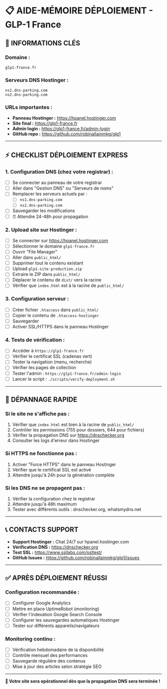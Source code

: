 # 📋 AIDE-MÉMOIRE DÉPLOIEMENT - GLP-1 France

## 🔑 **INFORMATIONS CLÉS**

### **Domaine :**
```
glp1-france.fr
```

### **Serveurs DNS Hostinger :**
```
ns1.dns-parking.com
ns2.dns-parking.com
```

### **URLs importantes :**
- **Panneau Hostinger :** https://hpanel.hostinger.com
- **Site final :** https://glp1-france.fr
- **Admin login :** https://glp1-france.fr/admin-login
- **GitHub repo :** https://github.com/robinallainmkg/glp1

---

## ⚡ **CHECKLIST DÉPLOIEMENT EXPRESS**

### **1. Configuration DNS (chez votre registrar) :**
- [ ] Se connecter au panneau de votre registrar
- [ ] Aller dans "Gestion DNS" ou "Serveurs de noms"
- [ ] Remplacer les serveurs actuels par :
  - [ ] `ns1.dns-parking.com`
  - [ ] `ns2.dns-parking.com`
- [ ] Sauvegarder les modifications
- [ ] ⏰ Attendre 24-48h pour propagation

### **2. Upload site sur Hostinger :**
- [ ] Se connecter sur https://hpanel.hostinger.com
- [ ] Sélectionner le domaine `glp1-france.fr`
- [ ] Ouvrir "File Manager"
- [ ] Aller dans `public_html/`
- [ ] Supprimer tout le contenu existant
- [ ] Upload `glp1-site-production.zip`
- [ ] Extraire le ZIP dans `public_html/`
- [ ] Déplacer le contenu de `dist/` vers la racine
- [ ] Vérifier que `index.html` est à la racine de `public_html/`

### **3. Configuration serveur :**
- [ ] Créer fichier `.htaccess` dans `public_html/`
- [ ] Copier le contenu de `.htaccess-hostinger`
- [ ] Sauvegarder
- [ ] Activer SSL/HTTPS dans le panneau Hostinger

### **4. Tests de vérification :**
- [ ] Accéder à `https://glp1-france.fr`
- [ ] Vérifier le certificat SSL (cadenas vert)
- [ ] Tester la navigation (menu, recherche)
- [ ] Vérifier les pages de collection
- [ ] Tester l'admin : `https://glp1-france.fr/admin-login`
- [ ] Lancer le script : `./scripts/verify-deployment.sh`

---

## 🚨 **DÉPANNAGE RAPIDE**

### **Si le site ne s'affiche pas :**
1. Vérifier que `index.html` est bien à la racine de `public_html/`
2. Contrôler les permissions (755 pour dossiers, 644 pour fichiers)
3. Vérifier la propagation DNS sur https://dnschecker.org
4. Consulter les logs d'erreur dans Hostinger

### **Si HTTPS ne fonctionne pas :**
1. Activer "Force HTTPS" dans le panneau Hostinger
2. Vérifier que le certificat SSL est activé
3. Attendre jusqu'à 24h pour la génération complète

### **Si les DNS ne se propagent pas :**
1. Vérifier la configuration chez le registrar
2. Attendre jusqu'à 48h maximum
3. Tester avec différents outils : dnschecker.org, whatsmydns.net

---

## 📞 **CONTACTS SUPPORT**

- **Support Hostinger :** Chat 24/7 sur hpanel.hostinger.com
- **Vérification DNS :** https://dnschecker.org
- **Test SSL :** https://www.ssllabs.com/ssltest/
- **GitHub Issues :** https://github.com/robinallainmkg/glp1/issues

---

## ✅ **APRÈS DÉPLOIEMENT RÉUSSI**

### **Configuration recommandée :**
- [ ] Configurer Google Analytics
- [ ] Mettre en place UptimeRobot (monitoring)
- [ ] Vérifier l'indexation Google Search Console
- [ ] Configurer les sauvegardes automatiques Hostinger
- [ ] Tester sur différents appareils/navigateurs

### **Monitoring continu :**
- [ ] Vérification hebdomadaire de la disponibilité
- [ ] Contrôle mensuel des performances
- [ ] Sauvegarde régulière des contenus
- [ ] Mise à jour des articles selon stratégie SEO

---

**🎯 Votre site sera opérationnel dès que la propagation DNS sera terminée !**
